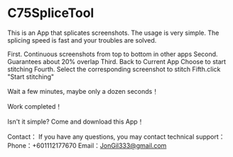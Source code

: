 # C75SpliceTool
This is an App that splicates screenshots. The usage is very simple. The splicing speed is fast and your troubles are solved.

First. Continuous screenshots from top to bottom in other apps
Second. Guarantees about 20% overlap
Third. Back to Current App Choose to start stitching
Fourth. Select the corresponding screenshot to stitch
Fifth.click "Start stitching"

Wait a few minutes, maybe only a dozen seconds！

Work completed！

Isn't it simple?
Come and download this App！

Contact： If you have any questions, you may contact technical support： Phone：+601112177670 Email：JonGil333@gmail.com
